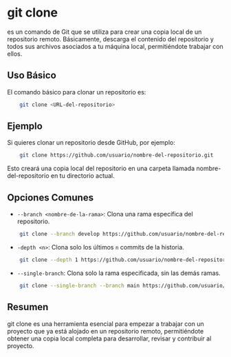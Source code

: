 # git clone
es un comando de Git que se utiliza para crear una copia local de un repositorio remoto. Básicamente, descarga el contenido del repositorio y todos sus archivos asociados a tu máquina local, permitiéndote trabajar con ellos.

## Uso Básico
El comando básico para clonar un repositorio es:
```sh
    git clone <URL-del-repositorio>
```
## Ejemplo
Si quieres clonar un repositorio desde GitHub, por ejemplo:
```sh
    git clone https://github.com/usuario/nombre-del-repositorio.git
```
Esto creará una copia local del repositorio en una carpeta llamada nombre-del-repositorio en tu directorio actual.

## Opciones Comunes
* ``--branch <nombre-de-la-rama>``: Clona una rama específica del repositorio.
```sh
    git clone --branch develop https://github.com/usuario/nombre-del-repositorio.git
```

* ``-depth <n>``: Clona solo los últimos ``n`` commits de la historia.
```sh
    git clone --depth 1 https://github.com/usuario/nombre-del-repositorio.git
```
* ``--single-branch``: Clona solo la rama especificada, sin las demás ramas.
```sh
    git clone --single-branch --branch main https://github.com/usuario/nombre-del-repositorio.git
```

## Resumen
git clone es una herramienta esencial para empezar a trabajar con un proyecto que ya está alojado en un repositorio remoto, permitiéndote obtener una copia local completa para desarrollar, revisar y contribuir al proyecto.